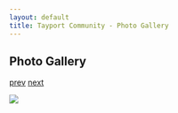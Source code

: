 ```yaml
---
layout: default
title: Tayport Community - Photo Gallery
---
```

## Photo Gallery

[prev](http://tayport.org.uk/photo/142) [next](http://tayport.org.uk/photo/144)

![ ](http://tayport.org.uk/media/143.jpg " ")

